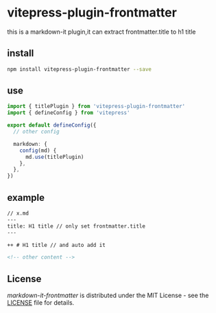 # vitepress-plugin-frontmatter

this is a markdown-it plugin,it can extract frontmatter.title to h1 title

## install

```sh
npm install vitepress-plugin-frontmatter --save
```

## use

```vite.config.ts
import { titlePlugin } from 'vitepress-plugin-frontmatter'
import { defineConfig } from 'vitepress'

export default defineConfig({
  // other config

  markdown: {
    config(md) {
      md.use(titlePlugin)
    },
  },
})
```

## example

```markdown
// x.md
---
title: H1 title // only set frontmatter.title
---

++ # H1 title // and auto add it

<!-- other content -->
```

## License

*markdown-it-frontmatter* is distributed under the MIT License - see the [LICENSE](LICENSE) file for details.
